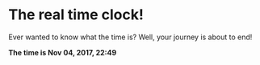 # The real time clock!

Ever wanted to know what the time is? Well, your journey is about to end!

**The time is Nov 04, 2017, 22:49**